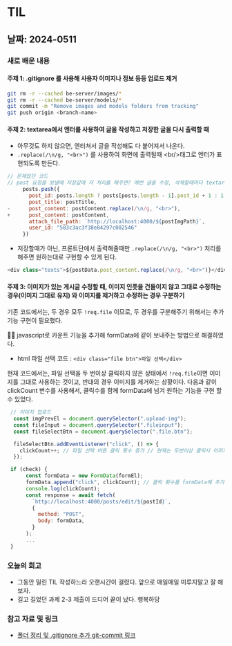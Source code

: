 # TIL

## 날짜: 2024-0511

### 새로 배운 내용

#### 주제 1: .gitignore 를 사용해 사용자 이미지나 정보 등등 업로드 제거

```bash
git rm -r --cached be-server/images/*
git rm -r --cached be-server/models/*
git commit -m "Remove images and models folders from tracking"
git push origin <branch-name>
```

#### 주제 2: textarea에서 엔터를 사용하여 글을 작성하고 저장한 글을 다시 출력할 때

- 아무것도 하지 않으면, 엔터쳐서 글을 작성해도 다 붙어져서 나온다.
- `.replace(/\n/g, "<br>")` 를 사용하여 화면에 출력될때 \<br/>태그로 엔터가 표현되도록 만든다.

```javascript
// 문제있던 코드
// post 요청을 보낼때 저장값에 저 처리를 해주면? 매번 글을 수정, 삭제할때마다 textarea에 <br/>가 출력되는 불상사 + 매번 수정할때마다 엔터가 늘어난다.
     posts.push({
       post_id: posts.length ? posts[posts.length - 1].post_id + 1 : 1, // 마지막 게시글 id + 1
       post_title: postTitle,
-      post_content: postContent.replace(/\n/g, "<br>"),
+      post_content: postContent,
       attach_file_path: `http://localhost:4000/${postImgPath}`,
       user_id: "583c3ac3f38e84297c002546"
     })

```

- 저장할때가 아닌, 프론트단에서 출력해줄때만 `.replace(/\n/g, "<br>")` 처리를 해주면 원하는대로 구현할 수 있게 된다.

```javascript
<div class="texts">${postData.post_content.replace(/\n/g, "<br>")}</div>
```

#### 주제 3: 이미지가 있는 게시글 수정할 때, 이미지 인풋을 건들이지 않고 그대로 수정하는 경우(이미지 그대로 유지) 와 이미지를 제거하고 수정하는 경우 구분하기

기존 코드에서는, 두 경우 모두 `!req.file` 이므로, 두 경우를 구분해주기 위해서는 추가 기능 구현이 필요했다.

💁‍♂️ javascript로 카운트 기능을 추가해 formData에 같이 보내주는 방법으로 해결하였다.

- html 파일 선택 코드 : `<div class="file btn">파일 선택</div>`

현재 코드에서는, 파일 선택을 두 번이상 클릭하지 않은 상태에서 `!req.file`이면 이미지를 그대로 사용하는 것이고, 반대의 경우 이미지를 제거하는 상황이다.
다음과 같이 clickCount 변수를 사용해서, 클릭수를 함께 formData에 넘겨 원하는 기능을 구현 할 수 있었다.

```javascript
 // 이미지 업로드
  const imgPrevEl = document.querySelector(".upload-img");
  const fileInput = document.querySelector(".fileinput");
  const fileSelectBtn = document.querySelector(".file.btn");

  fileSelectBtn.addEventListener("click", () => {
    clickCount++; // 파일 선택 버튼 클릭 횟수 증가 // 현재는 두번이상 클릭시 이미지 업로드가 안되도록 설정
  });

 if (check) {
      const formData = new FormData(formEl);
      formData.append("click", clickCount); // 클릭 횟수를 formData에 추가
      console.log(clickCount);
      const response = await fetch(
        `http://localhost:4000/posts/edit/${postId}`,
        {
          method: "POST",
          body: formData,
        }
      );
      ...
 }

```

### 오늘의 회고

- 그동안 밀린 TIL 작성하느라 오랜시간이 걸렸다. 앞으로 매일매일 미루지말고 잘 해보자.
- 길고 길었던 과제 2-3 제출이 드디어 끝이 났다. 행복하당

### 참고 자료 및 링크

- [폴더 정리 및 .gitignore 추가 git-commit 링크](https://github.com/100-hours-a-week/5-seny-park-community/commit/80dbf9764cf9aeb32e0d0daeae1b953aeac960a1)
